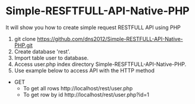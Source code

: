 # Simple-RESFTFULL-API-Native-PHP
It will show you how to create simple request RESTFULL API using PHP

1. git clone https://github.com/dns2012/Simple-RESTFULL-API-Native-PHP.git
2. Create database 'rest'.
3. Import table user to database.
4. Access user.php index directory Simple-RESFTFULL-API-Native-PHP.
5. Use example below to access API with the HTTP method
  - GET
    - To get all rows http://localhost/rest/user.php
    - To get row by id http://localhost/rest/user.php?id=1
